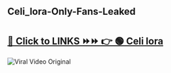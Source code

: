 
 ## Celi_lora-Only-Fans-Leaked

# <h2><a href="https://clipsfans.com/Celi_lora&ref=git">🔗 Click to LINKS ⏩⏩ 👉 🟢 Celi lora </a></h2>

<a href="https://clipsfans.com/Celi_lora&ref=git" rel="nofollow" data-target="animated-image.originalLink"><img src="https://i.ibb.co.com/xMMVF88/686577567.gif" alt="Viral Video Original" style="max-width: 100%; display: inline-block;" data-target="animated-image.originalImage"></a>
